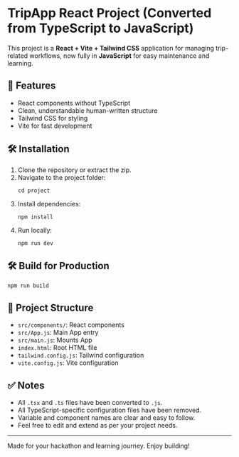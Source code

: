 
# TripApp React Project (Converted from TypeScript to JavaScript)

This project is a **React + Vite + Tailwind CSS** application for managing trip-related workflows, now fully in **JavaScript** for easy maintenance and learning.

## 🚀 Features

- React components without TypeScript
- Clean, understandable human-written structure
- Tailwind CSS for styling
- Vite for fast development

## 🛠️ Installation

1. Clone the repository or extract the zip.
2. Navigate to the project folder:
   ```
   cd project
   ```
3. Install dependencies:
   ```
   npm install
   ```
4. Run locally:
   ```
   npm run dev
   ```

## 🛠️ Build for Production
```
npm run build
```

## 📂 Project Structure
- `src/components/`: React components
- `src/App.js`: Main App entry
- `src/main.js`: Mounts App
- `index.html`: Root HTML file
- `tailwind.config.js`: Tailwind configuration
- `vite.config.js`: Vite configuration

## ✅ Notes
- All `.tsx` and `.ts` files have been converted to `.js`.
- All TypeScript-specific configuration files have been removed.
- Variable and component names are clear and easy to follow.
- Feel free to edit and extend as per your project needs.

---

Made for your hackathon and learning journey. Enjoy building!
